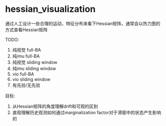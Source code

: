# hessian_visualization

通过人工设计一些合理的运动，特征分布来看下Hessian矩阵，通常会以热力图的方式查看Hessian矩阵

TODO:
1. 纯视觉 full-BA
2. 纯imu full-BA
3. 纯视觉 sliding window
4. 纯imu sliding window
5. vio full-BA
6. vio sliding window
7. 有先验/无先验

目标:
1. 从Hessian矩阵的角度理解drift和可观的区别
2. 直观理解历史观测如何通过marginalization factor对于滑窗中的状态产生影响的


